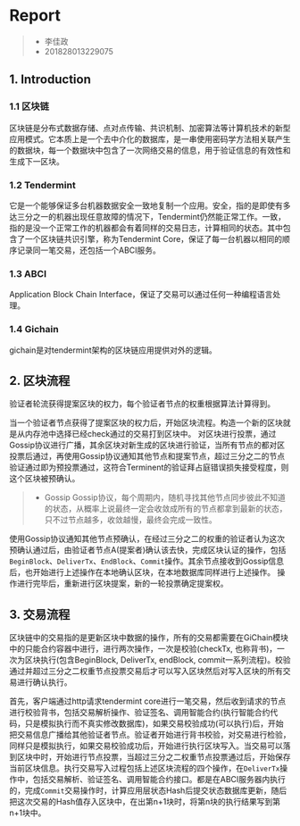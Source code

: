 # Report

> * 李佳政
> * 201828013229075

## 1. Introduction

### 1.1 区块链

区块链是分布式数据存储、点对点传输、共识机制、加密算法等计算机技术的新型应用模式。它本质上是一个去中介化的数据库，是一串使用密码学方法相关联产生的数据块，每一个数据块中包含了一次网络交易的信息，用于验证信息的有效性和生成下一区块。

### 1.2 Tendermint

它是一个能够保证多台机器数据安全一致地复制一个应用。安全，指的是即使有多达三分之一的机器出现任意故障的情况下，Tendermint仍然能正常工作。一致，指的是没一个正常工作的机器都会有着同样的交易日志，计算相同的状态。其中包含了一个区块链共识引擎，称为Tendermint Core，保证了每一台机器以相同的顺序记录同一笔交易，还包括一个ABCI服务。

### 1.3 ABCI

Application Block Chain Interface，保证了交易可以通过任何一种编程语言处理。

### 1.4 Gichain

gichain是对tendermint架构的区块链应用提供对外的逻辑。

## 2. 区块流程

验证者轮流获得提案区块的权力，每个验证者节点的权重根据算法计算得到。

当一个验证者节点获得了提案区块的权力后，开始区块流程。构造一个新的区块就是从内存池中选择已经check通过的交易打到区块中。
对区块进行投票，通过Gossip协议进行广播，其余区块对新生成的区块进行验证，当所有节点的都对区投票后通过，再使用Gossip协议通知其他节点和提案节点，超过三分之二的节点验证通过即为预投票通过，这符合Terminent的验证拜占庭错误损失接受程度，则这个区块被预确认。

> * Gossip
  Gossip协议，每个周期内，随机寻找其他节点同步彼此不知道的状态，从概率上说最终一定会收敛成所有的节点都拿到最新的状态，只不过节点越多，收敛越慢，最终会完成一致性。

使用Gossip协议通知其他节点预确认，在经过三分之二的权重的验证者认为这次预确认通过后，由验证者节点A(提案者)确认该去快，完成区块认证的操作，包括`BeginBlock`、`DeliverTx`、`EndBlock`、`Commit`操作。其余节点接收到Gossip信息后，也开始进行上述操作在本地确认区块，在本地数据库同样进行上述操作。
操作进行完毕后，重新进行区块提案，新的一轮投票确定提案权。

## 3. 交易流程

区块链中的交易指的是更新区块中数据的操作，所有的交易都需要在GiChain模块中的只能合约容器中进行，进行两次操作，一次是校验(checkTx, 也称背书)，一次为区块执行(包含BeginBlock, DeliverTx, endBlock, commit一系列流程)。校验通过并超过三分之二权重节点投票交易后才可以写入区块然后对写入区块的所有交易进行确认执行。

首先，客户端通过http请求tendermint core进行一笔交易，然后收到请求的节点进行校验背书，包括交易解析操作、验证签名、调用智能合约(执行智能合约代码，只是模拟执行而不真实修改数据库)，如果交易校验成功(可以执行)后，开始把交易信息广播给其他验证者节点。验证者开始进行背书校验，对交易进行检验，同样只是模拟执行，如果交易校验成功后，开始进行执行区块写入。当交易可以落到区块中时，开始进行节点投票，当超过三分之二权重节点投票通过后，开始保存当前区块信息。执行交易写入过程包括上述区块流程的四个操作，在`DeliverTx`操作中，包括交易解析、验证签名、调用智能合约接口。都是在ABCI服务器内执行的，完成`Commit`交易操作时，计算应用层状态Hash后提交状态数据库更新，随后把这次交易的Hash值存入区块中，在出第n+1块时，将第n块的执行结果写到第n+1块中。